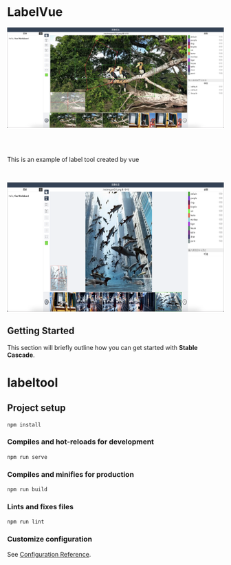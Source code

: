 # LabelVue
<p align="center">
    <img src="src/assets/example01.png" width="800">
</p>

<br><br>

This is an example of label tool created by vue

<br>
<p align="center">
    <img height="300" src="src/assets/example02.png"/>
</p>


## Getting Started
This section will briefly outline how you can get started with **Stable Cascade**. 

# labeltool

## Project setup
```
npm install
```

### Compiles and hot-reloads for development
```
npm run serve
```

### Compiles and minifies for production
```
npm run build
```

### Lints and fixes files
```
npm run lint
```

### Customize configuration
See [Configuration Reference](https://cli.vuejs.org/config/).
